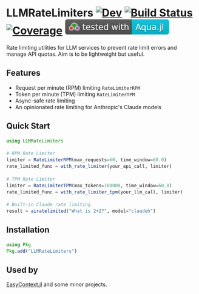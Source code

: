 # LLMRateLimiters [![Dev](https://img.shields.io/badge/docs-dev-blue.svg)](https://sixzero.github.io/LLMRateLimiters.jl/dev/) [![Build Status](https://github.com/sixzero/LLMRateLimiters.jl/actions/workflows/CI.yml/badge.svg?branch=master)](https://github.com/sixzero/LLMRateLimiters.jl/actions/workflows/CI.yml?query=branch%3Amaster) [![Coverage](https://codecov.io/gh/sixzero/LLMRateLimiters.jl/branch/master/graph/badge.svg)](https://codecov.io/gh/sixzero/LLMRateLimiters.jl) [![Aqua](https://raw.githubusercontent.com/JuliaTesting/Aqua.jl/master/badge.svg)](https://github.com/JuliaTesting/Aqua.jl)

Rate limiting utilities for LLM services to prevent rate limit errors and manage API quotas. Aim is to be lightweight but useful.

## Features
- Request per minute (RPM) limiting `RateLimiterRPM`
- Token per minute (TPM) limiting `RateLimiterTPM`
- Async-safe rate limiting
- An opinionated rate limiting for Anthropic's Claude models

## Quick Start
```julia
using LLMRateLimiters

# RPM Rate Limiter
limiter = RateLimiterRPM(max_requests=60, time_window=60.0)
rate_limited_func = with_rate_limiter(your_api_call, limiter)

# TPM Rate Limiter
limiter = RateLimiterTPM(max_tokens=100000, time_window=60.0)
rate_limited_func = with_rate_limiter_tpm(your_llm_call, limiter)

# Built-in Claude rate limiting
result = airatelimited("What is 2+2?", model="claudeh")
```

## Installation
```julia
using Pkg
Pkg.add("LLMRateLimiters")
```

## Used by

[EasyContext.jl](https://github.com/Sixzero/EasyContext.jl)
and some minor projects.